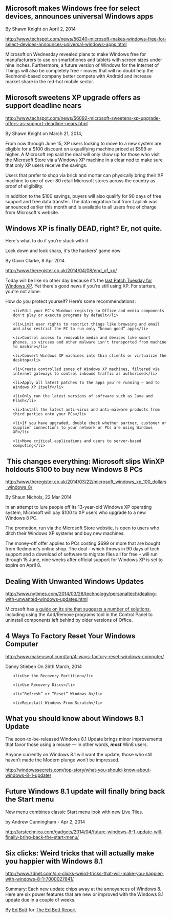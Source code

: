<html><head><style type="text/css"><!--

P { margin-bottom: 0.21cm; }A:link {  }

--></style>

</head><body><h2>Microsoft makes Windows free for select devices, announces universal Windows apps</h2>

By Shawn Knight on April 2, 2014



<a href="http://www.techspot.com/news/56240-microsoft-makes-windows-free-for-select-devices-announces-universal-windows-apps.html">http://www.techspot.com/news/56240-microsoft-makes-windows-free-for-select-devices-announces-universal-windows-apps.html</a>



Microsoft on Wednesday revealed plans to make Windows free for manufacturers to use on smartphones and tablets with screen sizes under nine inches. Furthermore, a future version of Windows for the Internet of Things will also be completely free – moves that will no doubt help the Redmond-based company better compete with Android and increase market share in the red-hot mobile sector.

<h2>Microsoft sweetens XP upgrade offers as support deadline nears</h2>

<a href="http://www.techspot.com/news/56092-microsoft-sweetens-xp-upgrade-offers-as-support-deadline-nears.html">http://www.techspot.com/news/56092-microsoft-sweetens-xp-upgrade-offers-as-support-deadline-nears.html</a>



By Shawn Knight on March 21, 2014,



From now through June 15, XP users looking to move to a new system are eligible for a $100 discount on a qualifying machine priced at $599 or higher. A Microsoft rep said the deal will only show up for those who visit the Microsoft Store via a Windows XP machine in a clear nod to make sure that only XP users receive the savings.



Users that prefer to shop via brick and mortar can physically bring their XP machine to one of over 80 retail Microsoft stores across the country as proof of eligibility.



In addition to the $100 savings, buyers will also qualify for 90 days of free support and free data transfer. The data migration tool from Laplink was announced earlier this month and is available to all users free of charge from Microsoft's website.

<h2>Windows XP is finally DEAD, right? Er, not quite.</h2>

Here's what to do if you're stuck with it

Lock down and look sharp, it's the hackers' game now

By Gavin Clarke, 8 Apr 2014

<a href="http://www.theregister.co.uk/2014/04/08/end_of_xp/">http://www.theregister.co.uk/2014/04/08/end_of_xp/</a>



Today will be like no other day because it’s the <a href="http://www.theregister.co.uk/2014/04/04/final_winxp_patch_tuesday_pre_alert/" target="_blank">last Patch Tuesday for Windows XP</a>. Yet there's good news if you're still using XP. For starters, you're not alone.



How do you protect yourself? Here’s some recommendations:

<ul>

	<li>Edit your PC’s Windows registry so Office and media components don't play or execute programs by default</li>

	<li>Limit user rights to restrict things like browsing and email and also restrict the PC to run only “known good” apps</li>

	<li>Control access to removable media and devices like smart phones, so viruses and other malware isn't transported from machine to machine</li>

	<li>Convert Windows XP machines into thin clients or virtualize the desktop</li>

	<li>Create controlled zones of Windows XP machines, filtered via internet gateways to control inbound traffic as authorised</li>

	<li>Apply all latest patches to the apps you’re running – and to Windows XP itself</li>

	<li>Only run the latest versions of software such as Java and Flash</li>

	<li>Install the latest anti-virus and anti-malware products from third parties onto your PCs</li>

	<li>If you have upgraded, double check whether partner, customer or supplier connections to your network or PCs are using Windows XP</li>

	<li>Move critical applications and users to server-based computing</li>

</ul>

<h2> This changes everything: Microsoft slips WinXP holdouts $100 to buy new Windows 8 PCs</h2>

<a href="http://www.theregister.co.uk/2014/03/22/microsoft_windows_xp_100_dollars_windows_8/">http://www.theregister.co.uk/2014/03/22/microsoft_windows_xp_100_dollars_windows_8/</a>



By Shaun Nichols, 22 Mar 2014



In an attempt to lure people off its 13-year-old Windows XP operating system, Microsoft will pay $100 to XP users who upgrade to a new Windows 8 PC.



The promotion, run via the Microsoft Store website, is open to users who ditch their Windows XP systems and buy new machines.



The money-off offer applies to PCs costing $699 or more that are bought from Redmond's online shop. The deal – which throws in 90 days of tech support and a download of software to migrate files all for free – will run through 15 June, nine weeks after official support for Windows XP is set to expire on April 8.

<h2>Dealing With Unwanted Windows Updates</h2>

<a href="http://www.nytimes.com/2014/03/28/technology/personaltech/dealing-with-unwanted-windows-updates.html?partner=rss&amp;emc=rss">http://www.nytimes.com/2014/03/28/technology/personaltech/dealing-with-unwanted-windows-updates.html</a>



Microsoft has <a href="http://support.microsoft.com/kb/830335">a guide on its site that suggests a number of solutions</a>, including using the Add/Remove programs tool in the Control Panel to uninstall components left behind by older versions of Office.

<h2>4 Ways To Factory Reset Your Windows Computer</h2>

<a href="http://www.makeuseof.com/tag/4-ways-factory-reset-windows-computer/">http://www.makeuseof.com/tag/4-ways-factory-reset-windows-computer/</a>



Danny Stieben On 26th March, 2014

<ul>

	<li>Use the Recovery Partition</li>

	<li>Use Recovery Discs</li>

	<li>“Refresh” or “Reset” Windows 8</li>

	<li>Reinstall Windows From Scratch</li>

</ul>

<h2>What you should know about Windows 8.1 Update</h2>

The soon-to-be-released Windows 8.1 Update brings minor improvements that favor those using a mouse — in other words, <strong><i>most</i></strong> Win8 users.



Anyone currently on Windows 8.1 will want the update; those who still haven’t made the Modern plunge won’t be impressed.



<a href="http://windowssecrets.com/top-story/what-you-should-know-about-windows-8-1-update/">http://windowssecrets.com/top-story/what-you-should-know-about-windows-8-1-update/</a>

<h2>Future Windows 8.1 update will finally bring back the Start menu</h2>

New menu combines classic Start menu look with new Live Tiles.



by Andrew Cunningham - Apr 2, 2014



<a href="http://arstechnica.com/gadgets/2014/04/future-windows-8-1-update-will-finally-bring-back-the-start-menu/">http://arstechnica.com/gadgets/2014/04/future-windows-8-1-update-will-finally-bring-back-the-start-menu/</a>

<h2>Six clicks: Weird tricks that will actually make you happier with Windows 8.1</h2>

<a href="http://www.zdnet.com/six-clicks-weird-tricks-that-will-make-you-happier-with-windows-8-1-7000027841/">http://www.zdnet.com/six-clicks-weird-tricks-that-will-make-you-happier-with-windows-8-1-7000027841/</a>



Summary: Each new update chips away at the annoyances of Windows 8. Here are six power features that are new or improved with the Windows 8.1 update due in a couple of weeks.



By <a href="http://www.zdnet.com/meet-the-team/us/ed.bott/">Ed Bott</a> for <a href="http://www.zdnet.com/blog/bott/">The Ed Bott Report</a>



 



 </body></html>